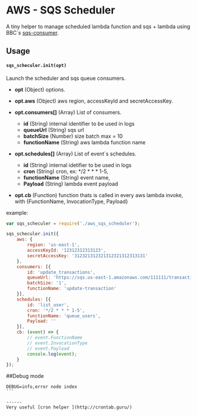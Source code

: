 # AWS - SQS Scheduler

A tiny helper to manage scheduled lambda function and sqs + lambda using BBC`s [sqs-consumer](http://mrdoob.com/projects/code-editor/).


## Usage

#### `sqs_scheculer.init(opt)`

Launch the scheduler and sqs queue consumers.
- **opt** (Object) options.

- **opt.aws** (Object) aws region, accessKeyId and secretAccessKey.
- **opt.consumers[]** (Array) List of consumers.
	- **id** (String) internal identifier to be used in logs
	- **queueUrl** (String) sqs url
	- **batchSize** (Number) size batch max = 10
	- **functionName** (String) aws lambda function name
- **opt.schedules[]** (Array) List of event`s schedules.
	- **id** (String) internal idetifier to be used in logs
	- **cron** (String) cron, ex: */2 * * * 1-5,
	- **functionName** (String) event name,
	- **Payload** (String) lambda event payload
- **opt.cb** (Function) function thats is called in every aws lambda invoke, with {FunctionName, InvocationType, Payload}


example:

```javascript
var sqs_scheculer = require('./aws_sqs_scheduler');

sqs_scheculer.init({
	aws: {
		region: 'us-east-1',
		accessKeyId: '12312312313123',
		secretAccessKey: '312321312321312321312313131'
	},
	consumers: [{
		id: 'update_transactions',
		queueUrl: 'https://sqs.us-east-1.amazonaws.com/111111/transactions',
		batchSize: '1',
		functionName: 'update-transaction'
	}],
	schedules: [{
		id: 'list_user',
		cron: '*/2 * * * 1-5',
		functionName: 'queue_users',
		Payload: ''
	}],
	cb: (event) => {
		// event.FunctionName
		// event.InvocationType
		// event.Payload
		console.log(event);
	}
});
```

##Debug mode
````
DEBUG=info,error node index
```

------
Very useful [cron helper ](http://crontab.guru/)

